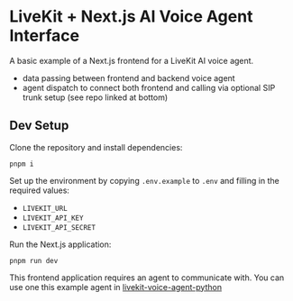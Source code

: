 # LiveKit + Next.js AI Voice Agent Interface

A basic example of a Next.js frontend for a LiveKit AI voice agent.
- data passing between frontend and backend voice agent
- agent dispatch to connect both frontend and calling via optional SIP trunk setup (see repo linked at bottom)

## Dev Setup

Clone the repository and install dependencies:

```console
pnpm i
```

Set up the environment by copying `.env.example` to `.env` and filling in the required values:

- `LIVEKIT_URL`
- `LIVEKIT_API_KEY`
- `LIVEKIT_API_SECRET`

Run the Next.js application:

```console
pnpm run dev
```

This frontend application requires an agent to communicate with. You can use one this example agent in [livekit-voice-agent-python](https://github.com/kylecampbell/livekit-voice-agent-python)
